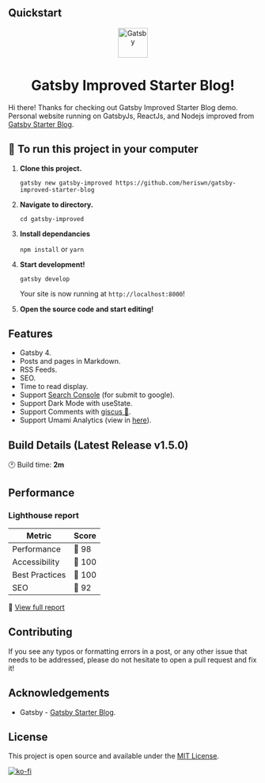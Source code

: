## Quickstart

<p align="center">
  <a href="https://www.gatsbyjs.org">
    <img alt="Gatsby" src="https://www.gatsbyjs.com/Gatsby-Monogram.svg" width="60" />
  </a>
</p>
<h1 align="center">
  Gatsby Improved Starter Blog!
</h1>

Hi there! Thanks for checking out Gatsby Improved Starter Blog demo. Personal website running on GatsbyJs, ReactJs, and Nodejs improved from [Gatsby Starter Blog](https://github.com/gatsbyjs/gatsby-starter-blog).

## 🚀 To run this project in your computer

1.  **Clone this project.**

    ```
    gatsby new gatsby-improved https://github.com/heriswn/gatsby-improved-starter-blog
    ```

2.  **Navigate to directory.**

    ```
    cd gatsby-improved
    ```

3.  **Install dependancies**

    ```npm install```
    or
    ```yarn```

4. **Start development!**

    ```gatsby develop```

    Your site is now running at `http://localhost:8000`!

5.  **Open the source code and start editing!**

## Features

- Gatsby 4.
- Posts and pages in Markdown.
- RSS Feeds.
- SEO.
- Time to read display.
- Support [Search Console](https://search.google.com/) (for submit to google).
- Support Dark Mode with useState.
- Support Comments with [giscus 💎](https://giscus.app/).
- Support Umami Analytics (view in [here](https://web-umami.herokuapp.com/share/RzkgB2wL/gatsby-improved-starter-blog)).

## Build Details (Latest Release v1.5.0)

:clock1: Build time: **2m**

## Performance

### Lighthouse report

| Metric | Score |
| ----- | ---- |
| Performance |   :green_heart: 98   |
| Accessibility |   :green_heart: 100   |
| Best Practices |   :green_heart: 100   |
| SEO |   :green_heart: 92   |

:link: [View full report](https://build-c4a19119-12d5-4426-a49c-885ed6c48074.gtsb.io/reports/lighthouse/index.html)


## Contributing

If you see any typos or formatting errors in a post, or any other issue that needs to be addressed, please do not hesitate to open a pull request and fix it!

## Acknowledgements

- Gatsby - [Gatsby Starter Blog](https://github.com/gatsbyjs/gatsby-starter-blog).

## License

This project is open source and available under the [MIT License](LICENSE).

[![ko-fi](https://ko-fi.com/img/githubbutton_sm.svg)](https://ko-fi.com/S6S881N2I)

